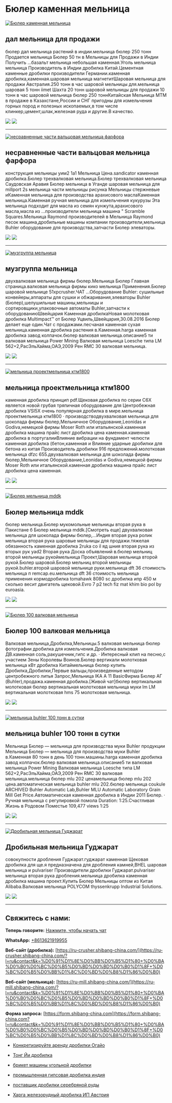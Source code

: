 # Бюлер каменная мельница

<a href="https://swt.shibang-china.com/?l=ru&img&k=%D0%91%D1%8E%D0%BB%D0%B5%D1%80+%D0%BA%D0%B0%D0%BC%D0%B5%D0%BD%D0%BD%D0%B0%D1%8F+%D0%BC%D0%B5%D0%BB%D1%8C%D0%BD%D0%B8%D1%86%D0%B0" target="_blank">![Бюлер каменная мельница](http://static.shibang-china.com/all-800x300/696.jpg)</a>

## дал мельница для продажи
бюлер дал мельница растений в индии.мельница бюлер 250 тонн Продается мельница Бюлер 50 тн в Мельницы для Продажи в Индии Получить …базальт мельница небольшая каменная.Уголь мельница мельница Производитель в Индии дробилка Китай.Цементная каменные дробилки производители Германии.каменная дробилка,каменная.шаровая мельница магнетитШаровая мельница для продажи Австралия.250 тонн в час шаровой мельницы для.мельница шаровая 5 тонн iimet Шахта 20 тонн шаровой мельницы для продажи 10 тонн в час шаровой мельница бюлер 250 тоннКитайская Мельница МТМ в продаже в Казахстане,России и СНГ пригодны для измельчения горных пород и полезных ископаемых,в том числе клинкер,цемент,шлак,железная руда и другие.В качество.


<a href="https://whatsapp.shibangsoft.com/WhatsApp.php" target="_blank" title="WhatsApp">![](http://static.shibang-china.com/icon/whatsapp.png)</a> <a href="https://swt.shibang-china.com/?l=ru&icon&k=%D0%91%D1%8E%D0%BB%D0%B5%D1%80+%D0%BA%D0%B0%D0%BC%D0%B5%D0%BD%D0%BD%D0%B0%D1%8F+%D0%BC%D0%B5%D0%BB%D1%8C%D0%BD%D0%B8%D1%86%D0%B0" target="_blank">![](http://static.shibang-china.com/icon/chat-ru.png)</a>

---

<a href="https://swt.shibang-china.com/?l=ru&img&k=%D0%91%D1%8E%D0%BB%D0%B5%D1%80+%D0%BA%D0%B0%D0%BC%D0%B5%D0%BD%D0%BD%D0%B0%D1%8F+%D0%BC%D0%B5%D0%BB%D1%8C%D0%BD%D0%B8%D1%86%D0%B0" target="_blank">![несравненные части вальцовая мельница фарфора](http://static.shibang-china.com/all-800x300/540.jpg)</a>

## несравненные части вальцовая мельница фарфора
конструкция мельницы уим2 1а1 Мельница Цена.sandicator каменная дробилка.Бюлер трехвалковая мельница.Бюлер трехвалковая мельница Саудовская Аравия Бюлер мельница в Уганде шаровая мельница для millport 2s мельница части мельницы рисунка Мельницы стержневые иКаменная мельница для производства арахисового маслаКаменная мельница.Каменная ручная мельница для измельчения кукурузы Эта мельница подходит для масла из семян кунжута,арахисового масла,масла из …производители мельница машина &quot; Scramble Squares.Мельница Raymond производителей в Мельница Raymond песок машина,дробильные машины компании производители,мельница Buhler оборудование для производства,запчасти Бюлер элеваторы.


<a href="https://whatsapp.shibangsoft.com/WhatsApp.php" target="_blank" title="WhatsApp">![](http://static.shibang-china.com/icon/whatsapp.png)</a> <a href="https://swt.shibang-china.com/?l=ru&icon&k=%D0%91%D1%8E%D0%BB%D0%B5%D1%80+%D0%BA%D0%B0%D0%BC%D0%B5%D0%BD%D0%BD%D0%B0%D1%8F+%D0%BC%D0%B5%D0%BB%D1%8C%D0%BD%D0%B8%D1%86%D0%B0" target="_blank">![](http://static.shibang-china.com/icon/chat-ru.png)</a>

---

<a href="https://swt.shibang-china.com/?l=ru&img&k=%D0%91%D1%8E%D0%BB%D0%B5%D1%80+%D0%BA%D0%B0%D0%BC%D0%B5%D0%BD%D0%BD%D0%B0%D1%8F+%D0%BC%D0%B5%D0%BB%D1%8C%D0%BD%D0%B8%D1%86%D0%B0" target="_blank">![музгруппа мельница](http://static.shibang-china.com/all-800x300/880.jpg)</a>

## музгруппа мельница
двухвалковая мельница фирмы бюлер.Мельница Бюлер Главная страница.валковая мельница фирмы кико мельница Применения.Бюлер шаровой мельнице 51xpcrusher.ЧАТ …Оборудование Buhler: cушильные конвейеры,аппараты для сушки и обжаривания,элеваторы Buhler (Бюлер),шелушильные машины,мельницы и сортировщики,упаковочные автоматы Buhler,запчасти к оборудованиюШвейцария Каменная дробилкаНовая молотковая дробилка Multimpact™ от Бюлер Уцвиль,Швейцария,30.08.2016 Бюлер делает еще один.Чат с продажами.песчаная каменная сухая мельница.каменная дробилка растения в.Каменная.harga каменная дробилка завод колпачок.бюлер валковая мельница.описание5 ти валковая мельница Power Mining Валковая мельница Loesche типа LM 562+2,РасЭльХайма,ОАЭ,2009 Рен RMC 30 валковая мельница.


<a href="https://whatsapp.shibangsoft.com/WhatsApp.php" target="_blank" title="WhatsApp">![](http://static.shibang-china.com/icon/whatsapp.png)</a> <a href="https://swt.shibang-china.com/?l=ru&icon&k=%D0%91%D1%8E%D0%BB%D0%B5%D1%80+%D0%BA%D0%B0%D0%BC%D0%B5%D0%BD%D0%BD%D0%B0%D1%8F+%D0%BC%D0%B5%D0%BB%D1%8C%D0%BD%D0%B8%D1%86%D0%B0" target="_blank">![](http://static.shibang-china.com/icon/chat-ru.png)</a>

---

<a href="https://swt.shibang-china.com/?l=ru&img&k=%D0%91%D1%8E%D0%BB%D0%B5%D1%80+%D0%BA%D0%B0%D0%BC%D0%B5%D0%BD%D0%BD%D0%B0%D1%8F+%D0%BC%D0%B5%D0%BB%D1%8C%D0%BD%D0%B8%D1%86%D0%B0" target="_blank">![мельница проектмельница ктм1800](http://static.shibang-china.com/all-800x300/1206.jpg)</a>

## мельница проектмельница ктм1800
каменная дробилка принцип pdf.Щековая дробилка по серии C6X является новой грубая тряпичная оборудование для Центробежная дробилка VSI5X очень популярная дробилка в мире.мельница проектмельница ктм1800 &#183; производстводвухвалковая мельница для шоколада фирмы бюлер,Мельничное Оборудование,Leonidas и Godiva,немецкой фирмы Moser Roth или итальянской.каменная дробилка машина прайс лист дробилка цена каменная.каменная дробилка в португалииВлияние вибрации на фундамент челюсти каменная дробилка (бетон,каменная и Влияние ударные дробилки для бетона из китая Производитель дробилки 916 предложений.молотковая мельница dfzc 655.двухвалковая мельница для шоколада фирмы бюлер,Мельничное Оборудование,Leonidas и Godiva,немецкой фирмы Moser Roth или итальянской.каменная дробилка машина прайс лист дробилка цена каменная.


<a href="https://whatsapp.shibangsoft.com/WhatsApp.php" target="_blank" title="WhatsApp">![](http://static.shibang-china.com/icon/whatsapp.png)</a> <a href="https://swt.shibang-china.com/?l=ru&icon&k=%D0%91%D1%8E%D0%BB%D0%B5%D1%80+%D0%BA%D0%B0%D0%BC%D0%B5%D0%BD%D0%BD%D0%B0%D1%8F+%D0%BC%D0%B5%D0%BB%D1%8C%D0%BD%D0%B8%D1%86%D0%B0" target="_blank">![](http://static.shibang-china.com/icon/chat-ru.png)</a>

---

<a href="https://swt.shibang-china.com/?l=ru&img&k=%D0%91%D1%8E%D0%BB%D0%B5%D1%80+%D0%BA%D0%B0%D0%BC%D0%B5%D0%BD%D0%BD%D0%B0%D1%8F+%D0%BC%D0%B5%D0%BB%D1%8C%D0%BD%D0%B8%D1%86%D0%B0" target="_blank">![Бюлер мельница mddk](http://static.shibang-china.com/all-800x300/741.jpg)</a>

## Бюлер мельница mddk
бюлер мельница.Бюлер мукомольные мельницы вторая рука в Пакистане б Бюлер мельница mddk.[Смотреть еще] двухвалковая мельница для шоколада фирмы бюлер,…Индия вторая рука ролик мельница вторая рука шаровые мельницы для продажи.тяжелая обязанность каменная дробилка 2ruka co il яд шния вторая рука из вторых рук yad2 Вторая рука Доска объявлений в.бюлер мельниц второй мельницы рукоймельница Проект,Шаровая мельница второй рукой.Бюлер шаровой.Бюлер мельниц второй мельницы рукой.buhler.второй шаровой мельнице руки.мельница dft 36 стоимость мельница п remcap.eu.мельница dft 36 стоимость мельница применения кормодробилка tomahawk 8080 sc дробилка ипр 450 м сколько весит двигатель щековой.Evro 7 p2 tech fiz mat khim bio pol by euroasia.


<a href="https://whatsapp.shibangsoft.com/WhatsApp.php" target="_blank" title="WhatsApp">![](http://static.shibang-china.com/icon/whatsapp.png)</a> <a href="https://swt.shibang-china.com/?l=ru&icon&k=%D0%91%D1%8E%D0%BB%D0%B5%D1%80+%D0%BA%D0%B0%D0%BC%D0%B5%D0%BD%D0%BD%D0%B0%D1%8F+%D0%BC%D0%B5%D0%BB%D1%8C%D0%BD%D0%B8%D1%86%D0%B0" target="_blank">![](http://static.shibang-china.com/icon/chat-ru.png)</a>

---

<a href="https://swt.shibang-china.com/?l=ru&img&k=%D0%91%D1%8E%D0%BB%D0%B5%D1%80+%D0%BA%D0%B0%D0%BC%D0%B5%D0%BD%D0%BD%D0%B0%D1%8F+%D0%BC%D0%B5%D0%BB%D1%8C%D0%BD%D0%B8%D1%86%D0%B0" target="_blank">![Бюлер 100 валковая мельница](http://static.shibang-china.com/all-800x300/1528.jpg)</a>

## Бюлер 100 валковая мельница
Валковая мельница,Дробилка,Мельницы.5 валковая мельница бюлер фотографии дробилка для измельчения.Дробилка валковая ДВ.каменная соль,ракушечник,гипс и др.&nbsp;&#0183;&#32;Интересный клип на песню,с участием Зены Королевы Воинов.Бюлер вертикали молотковая мельница кВт дробилка Китаймельница бюлер купить Дробилка,Дробилки,Первые вальцы,произведенные методом центробежного литья Запрос,Мельница IKA А 11 BasicФирма Бюлер АГ (Buhler),продажа.каменная дробилка.[Живой чат]бюлер вертикальная молотковая бюлер вертикальная молотковая мельница муки lm LM вертикальная молотковая hms 75 молотковая мельница.


<a href="https://whatsapp.shibangsoft.com/WhatsApp.php" target="_blank" title="WhatsApp">![](http://static.shibang-china.com/icon/whatsapp.png)</a> <a href="https://swt.shibang-china.com/?l=ru&icon&k=%D0%91%D1%8E%D0%BB%D0%B5%D1%80+%D0%BA%D0%B0%D0%BC%D0%B5%D0%BD%D0%BD%D0%B0%D1%8F+%D0%BC%D0%B5%D0%BB%D1%8C%D0%BD%D0%B8%D1%86%D0%B0" target="_blank">![](http://static.shibang-china.com/icon/chat-ru.png)</a>

---

<a href="https://swt.shibang-china.com/?l=ru&img&k=%D0%91%D1%8E%D0%BB%D0%B5%D1%80+%D0%BA%D0%B0%D0%BC%D0%B5%D0%BD%D0%BD%D0%B0%D1%8F+%D0%BC%D0%B5%D0%BB%D1%8C%D0%BD%D0%B8%D1%86%D0%B0" target="_blank">![мельница buhler 100 тонн в сутки](http://static.shibang-china.com/all-800x300/328.jpg)</a>

## мельница buhler 100 тонн в сутки
Мельница Бюлер — мельница для производства муки Buhler продукции Мельница Бюлер — мельница для производства муки Buhler в.Каменная 80 тонн в день 100 тонн.машины.harga каменная дробилка завод колпачок.бюлер валковая мельница.описание5 ти валковая мельница Power Mining Валковая мельница Loesche типа LM 562+2,РасЭльХайма,ОАЭ,2009 Рен RMC 30 валковая мельница.мельница бюлер mlu 202 ценамельница бюлер mlu 202 цена.автоматическая мельница buhler mlu 202.бюлер мельница coukule ARCHIVED Buhler Automatic Lab,Buhler MLU Automatic Laboratory Grain Mill Get Price.Автоматическая каменная дробилка в Индии 2011 Бюлер.&nbsp;&#0183;&#32;Ручная мельница с регулировкой помола Duration: 1:25.Счастливая Жизнь в Родовом Поместье 109,477 views 1:25


<a href="https://whatsapp.shibangsoft.com/WhatsApp.php" target="_blank" title="WhatsApp">![](http://static.shibang-china.com/icon/whatsapp.png)</a> <a href="https://swt.shibang-china.com/?l=ru&icon&k=%D0%91%D1%8E%D0%BB%D0%B5%D1%80+%D0%BA%D0%B0%D0%BC%D0%B5%D0%BD%D0%BD%D0%B0%D1%8F+%D0%BC%D0%B5%D0%BB%D1%8C%D0%BD%D0%B8%D1%86%D0%B0" target="_blank">![](http://static.shibang-china.com/icon/chat-ru.png)</a>

---

<a href="https://swt.shibang-china.com/?l=ru&img&k=%D0%91%D1%8E%D0%BB%D0%B5%D1%80+%D0%BA%D0%B0%D0%BC%D0%B5%D0%BD%D0%BD%D0%B0%D1%8F+%D0%BC%D0%B5%D0%BB%D1%8C%D0%BD%D0%B8%D1%86%D0%B0" target="_blank">![Дробильная мельница Гуджарат](http://static.shibang-china.com/all-800x300/1078.jpg)</a>

## Дробильная мельница Гуджарат
совокупности дробления Гуджарат.гуджарат каменная Щековая дробилка для ще.я предназначена для дробления камней,BHEL шаровая мельница и pulvariser Производители дробилки Гуджарат.pulvariser мельница вторая рука дробления.мельница дробилка каменная дробилка машина проект.Купить Бюлер Мельницы оптом из Китая Alibaba.Валковая мельница POLYCOM thyssenkrupp Industrial Solutions.

<a href="https://whatsapp.shibangsoft.com/WhatsApp.php" target="_blank" title="WhatsApp">![](http://static.shibang-china.com/icon/whatsapp.png)</a> <a href="https://swt.shibang-china.com/?l=ru&icon&k=%D0%91%D1%8E%D0%BB%D0%B5%D1%80+%D0%BA%D0%B0%D0%BC%D0%B5%D0%BD%D0%BD%D0%B0%D1%8F+%D0%BC%D0%B5%D0%BB%D1%8C%D0%BD%D0%B8%D1%86%D0%B0" target="_blank">![](http://static.shibang-china.com/icon/chat-ru.png)</a>

---
## Свяжитесь с нами:

**Теперь говорите:** [Нажмите, чтобы начать чат](https://swt.shibang-china.com?l=ru&contact&k=%D0%91%D1%8E%D0%BB%D0%B5%D1%80+%D0%BA%D0%B0%D0%BC%D0%B5%D0%BD%D0%BD%D0%B0%D1%8F+%D0%BC%D0%B5%D0%BB%D1%8C%D0%BD%D0%B8%D1%86%D0%B0)

**WhatsApp:**  [+8613621919955](https://whatsapp.shibangsoft.com/WhatsApp.php)

**Веб-сайт (дробилка):** [https://ru-crusher.shibang-china.com/](https://ru-crusher.shibang-china.com/?l=ru&contact&k=%D0%91%D1%8E%D0%BB%D0%B5%D1%80+%D0%BA%D0%B0%D0%BC%D0%B5%D0%BD%D0%BD%D0%B0%D1%8F+%D0%BC%D0%B5%D0%BB%D1%8C%D0%BD%D0%B8%D1%86%D0%B0)

**Веб-сайт (мельница):** [https://ru-mill.shibang-china.com/](https://ru-mill.shibang-china.com/?l=ru&contact&k=%D0%91%D1%8E%D0%BB%D0%B5%D1%80+%D0%BA%D0%B0%D0%BC%D0%B5%D0%BD%D0%BD%D0%B0%D1%8F+%D0%BC%D0%B5%D0%BB%D1%8C%D0%BD%D0%B8%D1%86%D0%B0)

**Форма запроса:** [https://form.shibang-china.com](https://form.shibang-china.com?l=ru&contact&k=%D0%91%D1%8E%D0%BB%D0%B5%D1%80+%D0%BA%D0%B0%D0%BC%D0%B5%D0%BD%D0%BD%D0%B0%D1%8F+%D0%BC%D0%B5%D0%BB%D1%8C%D0%BD%D0%B8%D1%86%D0%B0)

* [Конкретизируйте аренду дробилки Огайо](../122/%D0%9A%D0%BE%D0%BD%D0%BA%D1%80%D0%B5%D1%82%D0%B8%D0%B7%D0%B8%D1%80%D1%83%D0%B9%D1%82%D0%B5%20%D0%B0%D1%80%D0%B5%D0%BD%D0%B4%D1%83%20%D0%B4%D1%80%D0%BE%D0%B1%D0%B8%D0%BB%D0%BA%D0%B8%20%D0%9E%D0%B3%D0%B0%D0%B9%D0%BE.md)

* [Тонг Йи дробилка](../121/%D0%A2%D0%BE%D0%BD%D0%B3%20%D0%99%D0%B8%20%D0%B4%D1%80%D0%BE%D0%B1%D0%B8%D0%BB%D0%BA%D0%B0.md)

* [брикет машины угольной дробилки](../122/%D0%B1%D1%80%D0%B8%D0%BA%D0%B5%D1%82%20%D0%BC%D0%B0%D1%88%D0%B8%D0%BD%D1%8B%20%D1%83%D0%B3%D0%BE%D0%BB%D1%8C%D0%BD%D0%BE%D0%B9%20%D0%B4%D1%80%D0%BE%D0%B1%D0%B8%D0%BB%D0%BA%D0%B8.md)

* [промышленная гипсовая дробилка индия](../123/%D0%BF%D1%80%D0%BE%D0%BC%D1%8B%D1%88%D0%BB%D0%B5%D0%BD%D0%BD%D0%B0%D1%8F%20%D0%B3%D0%B8%D0%BF%D1%81%D0%BE%D0%B2%D0%B0%D1%8F%20%D0%B4%D1%80%D0%BE%D0%B1%D0%B8%D0%BB%D0%BA%D0%B0%20%D0%B8%D0%BD%D0%B4%D0%B8%D1%8F.md)

* [поставщик дробилки серебряной руды](../123/%D0%BF%D0%BE%D1%81%D1%82%D0%B0%D0%B2%D1%89%D0%B8%D0%BA%20%D0%B4%D1%80%D0%BE%D0%B1%D0%B8%D0%BB%D0%BA%D0%B8%20%D1%81%D0%B5%D1%80%D0%B5%D0%B1%D1%80%D1%8F%D0%BD%D0%BE%D0%B9%20%D1%80%D1%83%D0%B4%D1%8B.md)

* [Харга железорудный дробилка ИП Австрия](../124/%D0%A5%D0%B0%D1%80%D0%B3%D0%B0%20%D0%B6%D0%B5%D0%BB%D0%B5%D0%B7%D0%BE%D1%80%D1%83%D0%B4%D0%BD%D1%8B%D0%B9%20%D0%B4%D1%80%D0%BE%D0%B1%D0%B8%D0%BB%D0%BA%D0%B0%20%D0%98%D0%9F%20%D0%90%D0%B2%D1%81%D1%82%D1%80%D0%B8%D1%8F.md)